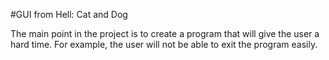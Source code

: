 #GUI from Hell: Cat and Dog

The main point in the project is to create a program that will give the user a hard time. For example, the user will not be able to exit the program easily. 

